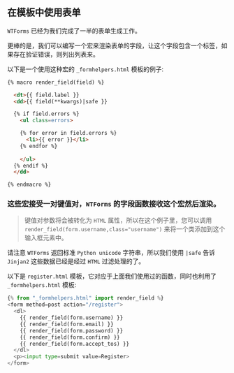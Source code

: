 ## 在模板中使用表单
`WTForms` 已经为我们完成了一半的表单生成工作。

更棒的是，我们可以编写一个宏来渲染表单的字段，让这个字段包含一个标签，如果存在验证错误，则列出列表来。

以下是一个使用这种宏的 `_formhelpers.html` 模板的例子:
```html
{% macro render_field(field) %}

  <dt>{{ field.label }}
  <dd>{{ field(**kwargs)|safe }}

  {% if field.errors %}
    <ul class=errors>

    {% for error in field.errors %}
      <li>{{ error }}</li>
    {% endfor %}
 
    </ul>
  {% endif %}
  </dd>

{% endmacro %}
```
### 这些宏接受一对键值对，`WTForms` 的字段函数接收这个宏然后渲染。 

> 键值对参数将会被转化为 `HTML` 属性，所以在这个例子里，您可以调用 `render_field(form.username,class="username")` 来将一个类添加到这个输入框元素中。


请注意 `WTForms` 返回标准 `Python unicode` 字符串，所以我们使用 `|safe` 告诉 `Jinjan2` 这些数据已经是经过 `HTML` 过滤处理的了。

以下是 `register.html` 模板，它对应于上面我们使用过的函数，同时也利用了 `_formhelpers.html` 模板:

```python
{% from "_formhelpers.html" import render_field %}
<form method=post action="/register">
  <dl>
    {{ render_field(form.username) }}
    {{ render_field(form.email) }}
    {{ render_field(form.password) }}
    {{ render_field(form.confirm) }}
    {{ render_field(form.accept_tos) }}
  </dl>
  <p><input type=submit value=Register>
</form>
```